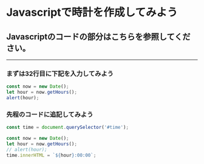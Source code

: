 
# Javascriptで時計を作成してみよう

## Javascriptのコードの部分はこちらを参照してください。

---

### まずは32行目に下記を入力してみよう

```javascript
const now = new Date();
let hour = now.getHours();
alert(hour); 
```

### 先程のコードに追記してみよう

```javascript
const time = document.querySelector('#time');

const now = new Date();
let hour = now.getHours();
// alert(hour); 
time.innerHTML = `${hour}:00:00`;

```
